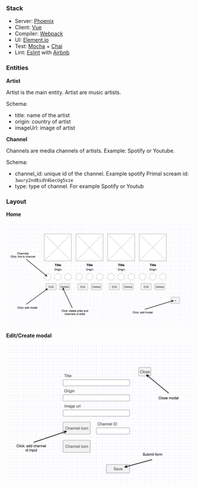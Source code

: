 
### Stack

  * Server: [Phoenix](https://github.com/phoenixframework/phoenix)
  * Client: [Vue](https://github.com/vuejs/vue)
  * Compiler: [Webpack](https://github.com/webpack/webpack)
  * UI: [Element.io](https://github.com/ElemeFE/element)
  * Test: [Mocha](https://github.com/mochajs/mocha) + [Chai](https://github.com/chaijs/chai)
  * Lint: [Eslint](https://github.com/eslint/eslint) with [Airbnb](https://github.com/airbnb/javascript)


### Entities

**Artist**

Artist is the main entity. Artist are music artists.

Schema:
  * title: name of the artist
  * origin: country of artist
  * imageUrl: image of artist
  
  
**Channel**

Channels are media channels of artists. Example: Spotify or Youtube.

Schema:
  * channel_id: unique id of the channel. Example spotify Primal scream id: `3wury2nd8idV4GecUg5xze`
  * type: type of channel. For example Spotify or Youtub


### Layout

**Home**

![home](/docs/assets/mock_home.png)


**Edit/Create modal**

![modal](/docs/assets/mock_modal.png)
